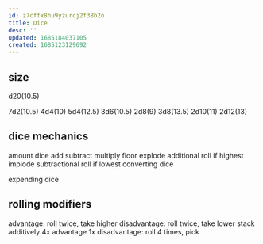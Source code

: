 ```yaml
---
id: z7cffx8hu9yzurcj2f38b2o
title: Dice
desc: ''
updated: 1685184037105
created: 1685123129692
---
```

## size
d20(10.5)

7d2(10.5)
4d4(10) 5d4(12.5)
3d6(10.5)
2d8(9) 3d8(13.5)
2d10(11)
2d12(13)
## dice mechanics
amount dice
  add
  subtract
  multiply
  floor
  explode additional roll if highest
  implode subtractional roll if lowest
converting dice

expending dice

## rolling modifiers
advantage: roll twice, take higher
disadvantage: roll twice, take lower
  stack additively
  4x advantage 1x disadvantage: roll 4 times, pick